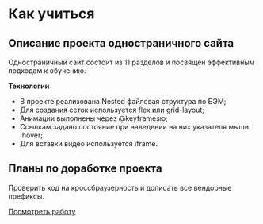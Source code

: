 # Как учиться


## Описание проекта одностраничного сайта
Одностраничный сайт состоит из 11 разделов и посвящен эффективным подходам к обучению.

**Технологии**
* В проекте реализована Nested файловая структура по БЭМ;
* Для создания сеток используется flex или grid-layout;
* Анимации выполнены через @keyframesю;
* Ссылкам задано состояние при наведении на них указателя мыши :hover;
* Для вставки видео используется iframe.

## Планы по доработке проекта
Проверить код на кроссбраузерность и дописать все вендорные префиксы.

[Посмотреть работу](https://ps-fedorova.github.io/how-to-learn/index.html)
